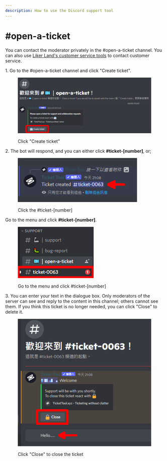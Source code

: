 ```yaml
---
description: How to use the Discord support tool
---
```


# #open-a-ticket

You can contact the moderator privately in the #open-a-ticket channel. You can also use [Liker Land's customer service tools](https://go.crisp.chat/chat/embed/?website\_id=5c009125-5863-4059-ba65-43f177ca33f7) to contact customer service.

1\. Go to the #open-a-ticket channel and click "Create ticket".

<figure><img src="../../.gitbook/assets/ticket tool 1.png" alt=""><figcaption><p>Click "Create ticket"</p></figcaption></figure>

2\. The bot will respond, and you can either click **#ticket-\[number]**, or;

<figure><img src="../../.gitbook/assets/ticket tool 2.png" alt=""><figcaption><p>Click the #ticket-[number]</p></figcaption></figure>

Go to the menu and click **#ticket-\[number]**.

<figure><img src="../../.gitbook/assets/ticket tool 3.png" alt=""><figcaption><p>Go to the menu and click #ticket-[number]</p></figcaption></figure>

3\. You can enter your text in the dialogue box. Only moderators of the server can see and reply to the content in this channel; others cannot see them. If you think this ticket is no longer needed, you can click "Close" to delete it.

<figure><img src="../../.gitbook/assets/ticket tool 4.png" alt=""><figcaption><p>Click "Close" to close the ticket </p></figcaption></figure>
